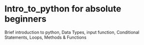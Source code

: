 # Intro_to_python for absolute beginners
Brief introduction to python, Data Types, input function, Conditional Statements, Loops, Methods & Functions

